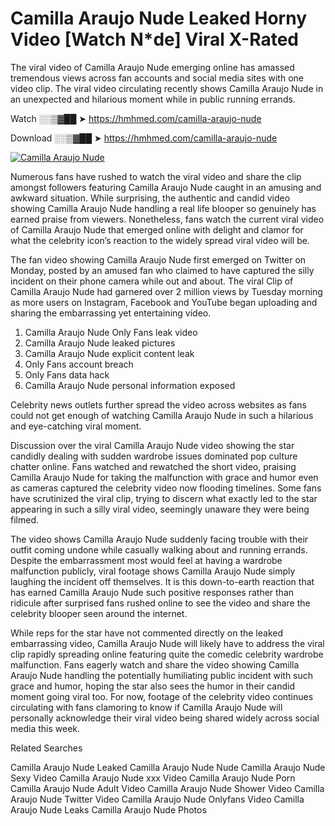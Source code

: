 ﻿# Camilla Araujo Nude Leaked Horny Video [Watch N*de] Viral X-Rated

The viral video of ﻿Camilla Araujo Nude emerging online has amassed tremendous views across fan accounts and social media sites with one video clip. The viral video circulating recently shows ﻿Camilla Araujo Nude in an unexpected and hilarious moment while in public running errands. 

Watch ░░▒▓██ ➤ https://hmhmed.com/camilla-araujo-nude

Download ░░▒▓██ ➤ https://hmhmed.com/camilla-araujo-nude

[![Camilla Araujo Nude](https://i.imgur.com/dJHk4Zq.gif)](https://hmhmed.com/camilla-araujo-nude)

Numerous fans have rushed to watch the viral video and share the clip amongst followers featuring ﻿Camilla Araujo Nude caught in an amusing and awkward situation. While surprising, the authentic and candid video showing ﻿Camilla Araujo Nude handling a real life blooper so genuinely has earned praise from viewers. Nonetheless, fans watch the current viral video of ﻿Camilla Araujo Nude that emerged online with delight and clamor for what the celebrity icon’s reaction to the widely spread viral video will be.

The fan video showing ﻿Camilla Araujo Nude first emerged on Twitter on Monday, posted by an amused fan who claimed to have captured the silly incident on their phone camera while out and about. The viral Clip of ﻿Camilla Araujo Nude had garnered over 2 million views by Tuesday morning as more users on Instagram, Facebook and YouTube began uploading and sharing the embarrassing yet entertaining video. 

1. ﻿Camilla Araujo Nude Only Fans leak video
2. ﻿Camilla Araujo Nude leaked pictures
3. ﻿Camilla Araujo Nude explicit content leak
4. Only Fans account breach
5. Only Fans data hack
6. ﻿Camilla Araujo Nude personal information exposed

Celebrity news outlets further spread the video across websites as fans could not get enough of watching ﻿Camilla Araujo Nude in such a hilarious and eye-catching viral moment. 

Discussion over the viral ﻿Camilla Araujo Nude video showing the star candidly dealing with sudden wardrobe issues dominated pop culture chatter online. Fans watched and rewatched the short video, praising ﻿Camilla Araujo Nude for taking the malfunction with grace and humor even as cameras captured the celebrity video now flooding timelines. Some fans have scrutinized the viral clip, trying to discern what exactly led to the star appearing in such a silly viral video, seemingly unaware they were being filmed.

The video shows ﻿Camilla Araujo Nude suddenly facing trouble with their outfit coming undone while casually walking about and running errands. Despite the embarrassment most would feel at having a wardrobe malfunction publicly, viral footage shows ﻿Camilla Araujo Nude simply laughing the incident off themselves. It is this down-to-earth reaction that has earned ﻿Camilla Araujo Nude such positive responses rather than ridicule after surprised fans rushed online to see the video and share the celebrity blooper seen around the internet.  

While reps for the star have not commented directly on the leaked embarrassing video, ﻿Camilla Araujo Nude will likely have to address the viral clip rapidly spreading online featuring quite the comedic celebrity wardrobe malfunction. Fans eagerly watch and share the video showing ﻿Camilla Araujo Nude handling the potentially humiliating public incident with such grace and humor, hoping the star also sees the humor in their candid moment going viral too. For now, footage of the celebrity video continues circulating with fans clamoring to know if ﻿Camilla Araujo Nude will personally acknowledge their viral video being shared widely across social media this week.

Related Searches

﻿Camilla Araujo Nude Leaked
﻿Camilla Araujo Nude Nude
﻿Camilla Araujo Nude Sexy Video
﻿Camilla Araujo Nude xxx Video
﻿Camilla Araujo Nude Porn
﻿Camilla Araujo Nude Adult Video
﻿Camilla Araujo Nude Shower Video
﻿Camilla Araujo Nude Twitter Video
﻿Camilla Araujo Nude Onlyfans Video
﻿Camilla Araujo Nude Leaks
﻿Camilla Araujo Nude Photos